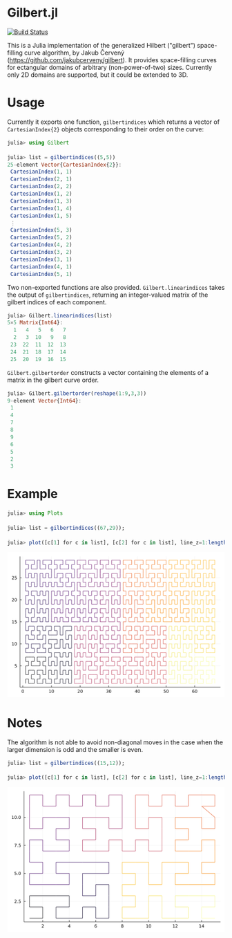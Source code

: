# Gilbert.jl

[![Build Status](https://github.com/CliMA/Gilbert.jl/actions/workflows/CI.yml/badge.svg?branch=main)](https://github.com/CliMA/Gilbert.jl/actions/workflows/CI.yml?query=branch%3Amain)

This is a Julia implementation of the generalized Hilbert ("gilbert") space-filling curve algorithm, by Jakub Červený (https://github.com/jakubcerveny/gilbert).
It provides space-filling curves for ectangular domains of arbitrary (non-power-of-two) sizes. Currently only 2D domains are supported, but it could be extended to 3D.


# Usage

Currently it exports one function, `gilbertindices` which returns a vector of
`CartesianIndex{2}` objects corresponding to their order on the curve:
```julia
julia> using Gilbert

julia> list = gilbertindices((5,5))
25-element Vector{CartesianIndex{2}}:
 CartesianIndex(1, 1)
 CartesianIndex(2, 1)
 CartesianIndex(2, 2)
 CartesianIndex(1, 2)
 CartesianIndex(1, 3)
 CartesianIndex(1, 4)
 CartesianIndex(1, 5)
 ⋮
 CartesianIndex(5, 3)
 CartesianIndex(5, 2)
 CartesianIndex(4, 2)
 CartesianIndex(3, 2)
 CartesianIndex(3, 1)
 CartesianIndex(4, 1)
 CartesianIndex(5, 1)
```

Two non-exported functions are also provided. `Gilbert.linearindices` takes the output of
`gilbertindices`, returning an integer-valued matrix of the gilbert indices of each component.

```julia
julia> Gilbert.linearindices(list)
5×5 Matrix{Int64}:
  1   4   5   6   7
  2   3  10   9   8
 23  22  11  12  13
 24  21  18  17  14
 25  20  19  16  15
```

`Gilbert.gilbertorder` constructs a vector containing the elements of a matrix in the
gilbert curve order.

```julia
julia> Gilbert.gilbertorder(reshape(1:9,3,3))
9-element Vector{Int64}:
 1
 4
 7
 8
 9
 6
 5
 2
 3
```

# Example

```julia
julia> using Plots

julia> list = gilbertindices((67,29));

julia> plot([c[1] for c in list], [c[2] for c in list], line_z=1:length(list), legend=false)
```
![Gilbert curve on 67 x 29 elements](https://raw.githubusercontent.com/CliMA/Gilbert.jl/master/img/67x29.png)

# Notes

The algorithm is not able to avoid non-diagonal moves in the case when the
larger dimension is odd and the smaller is even.

```julia
julia> list = gilbertindices((15,12));

julia> plot([c[1] for c in list], [c[2] for c in list], line_z=1:length(list), legend=false)
```

![Gilbert curve on 15 x 12 elements](https://raw.githubusercontent.com/CliMA/Gilbert.jl/master/img/15x12.png)
